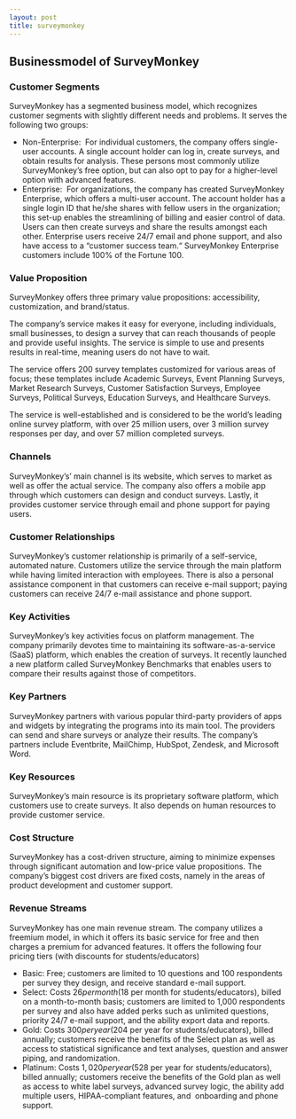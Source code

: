 ```yaml
---
layout: post
title: surveymonkey
---
```


Businessmodel of SurveyMonkey
------------------------------

### Customer Segments

SurveyMonkey has a segmented business model, which recognizes customer segments with slightly different needs and problems. It serves the following two groups:

 * Non-Enterprise:  For individual customers, the company offers single-user accounts. A single account holder can log in, create surveys, and obtain results for analysis. These persons most commonly utilize SurveyMonkey’s free option, but can also opt to pay for a higher-level option with advanced features.
* Enterprise:  For organizations, the company has created SurveyMonkey Enterprise, which offers a multi-user account. The account holder has a single login ID that he/she shares with fellow users in the organization; this set-up enables the streamlining of billing and easier control of data. Users can then create surveys and share the results amongst each other. Enterprise users receive 24/7 email and phone support, and also have access to a “customer success team.“ SurveyMonkey Enterprise customers include 100% of the Fortune 100.
 ### Value Proposition

SurveyMonkey offers three primary value propositions: accessibility, customization, and brand/status.

The company’s service makes it easy for everyone, including individuals, small businesses, to design a survey that can reach thousands of people and provide useful insights. The service is simple to use and presents results in real-time, meaning users do not have to wait.

The service offers 200 survey templates customized for various areas of focus; these templates include Academic Surveys, Event Planning Surveys, Market Research Surveys, Customer Satisfaction Surveys, Employee Surveys, Political Surveys, Education Surveys, and Healthcare Surveys.

The service is well-established and is considered to be the world’s leading online survey platform, with over 25 million users, over 3 million survey responses per day, and over 57 million completed surveys.

### Channels

SurveyMonkey’s’ main channel is its website, which serves to market as well as offer the actual service. The company also offers a mobile app through which customers can design and conduct surveys. Lastly, it provides customer service through email and phone support for paying users.

### Customer Relationships

SurveyMonkey’s customer relationship is primarily of a self-service, automated nature. Customers utilize the service through the main platform while having limited interaction with employees. There is also a personal assistance component in that customers can receive e-mail support; paying customers can receive 24/7 e-mail assistance and phone support.

### Key Activities

SurveyMonkey’s key activities focus on platform management. The company primarily devotes time to maintaining its software-as-a-service (SaaS) platform, which enables the creation of surveys. It recently launched a new platform called SurveyMonkey Benchmarks that enables users to compare their results against those of competitors.

### Key Partners

SurveyMonkey partners with various popular third-party providers of apps and widgets by integrating the programs into its main tool. The providers can send and share surveys or analyze their results. The company’s partners include Eventbrite, MailChimp, HubSpot, Zendesk, and Microsoft Word.

### Key Resources

SurveyMonkey’s main resource is its proprietary software platform, which customers use to create surveys. It also depends on human resources to provide customer service.

### Cost Structure

SurveyMonkey has a cost-driven structure, aiming to minimize expenses through significant automation and low-price value propositions. The company’s biggest cost drivers are fixed costs, namely in the areas of product development and customer support.

### Revenue Streams

SurveyMonkey has one main revenue stream. The company utilizes a freemium model, in which it offers its basic service for free and then charges a premium for advanced features. It offers the following four pricing tiers (with discounts for students/educators)

 * Basic: Free; customers are limited to 10 questions and 100 respondents per survey they design, and receive standard e-mail support.
* Select: Costs $26 per month ($18 per month for students/educators), billed on a month-to-month basis; customers are limited to 1,000 respondents per survey and also have added perks such as unlimited questions, priority 24/7 e-mail support, and the ability export data and reports.
* Gold: Costs $300 per year ($204 per year for students/educators), billed annually; customers receive the benefits of the Select plan as well as access to statistical significance and text analyses, question and answer piping, and randomization.
* Platinum: Costs $1,020 per year ($528 per year for students/educators), billed annually; customers receive the benefits of the Gold plan as well as access to white label surveys, advanced survey logic, the ability add multiple users, HIPAA-compliant features, and  onboarding and phone support.
